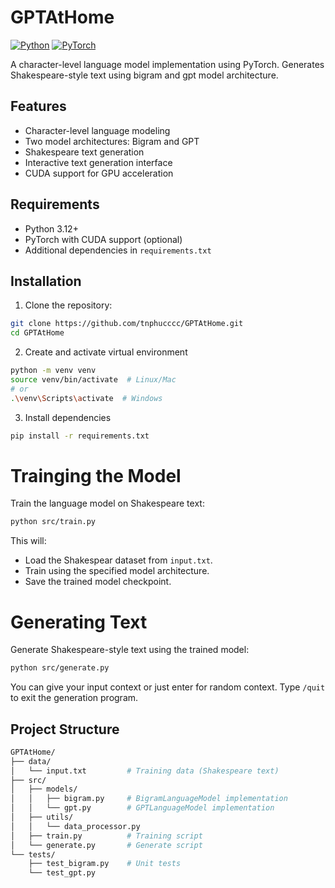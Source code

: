 # GPTAtHome

[![Python](https://img.shields.io/badge/python-3.12+-blue.svg)](https://www.python.org/downloads/)
[![PyTorch](https://img.shields.io/badge/pytorch-2.0+-orange.svg)](https://pytorch.org/)

A character-level language model implementation using PyTorch. Generates Shakespeare-style text using bigram and gpt model architecture.

## Features

- Character-level language modeling
- Two model architectures: Bigram and GPT
- Shakespeare text generation
- Interactive text generation interface
- CUDA support for GPU acceleration

## Requirements

- Python 3.12+
- PyTorch with CUDA support (optional)
- Additional dependencies in `requirements.txt`

## Installation

1. Clone the repository:
```bash
git clone https://github.com/tnphucccc/GPTAtHome.git
cd GPTAtHome
```

2. Create and activate virtual environment
```bash
python -m venv venv
source venv/bin/activate  # Linux/Mac
# or
.\venv\Scripts\activate  # Windows
```

3. Install dependencies
```bash
pip install -r requirements.txt
```

# Trainging the Model
Train the language model on Shakespeare text:
```bash
python src/train.py
```
This will:
- Load the Shakespear dataset from ```input.txt```.
- Train using the specified model architecture.
- Save the trained model checkpoint.

# Generating Text
Generate Shakespeare-style text using the trained model:
```bash
python src/generate.py
```
You can give your input context or just enter for random context.
Type ```/quit``` to exit the generation program.

## Project Structure
```bash
GPTAtHome/
├── data/
│   └── input.txt         # Training data (Shakespeare text)
├── src/
│   ├── models/
│   │   ├── bigram.py     # BigramLanguageModel implementation
│   │   └── gpt.py        # GPTLanguageModel implementation           
│   ├── utils/
│   │   └── data_processor.py
│   ├── train.py          # Training script
│   └── generate.py       # Generate script  
└── tests/
    ├── test_bigram.py    # Unit tests
    └── test_gpt.py
```
